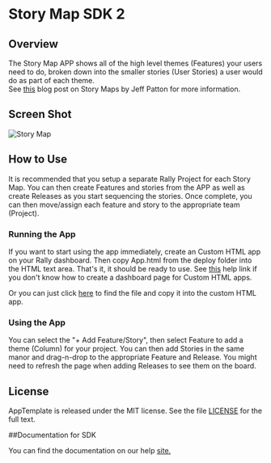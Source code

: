 Story Map SDK 2
=========================

## Overview

The Story Map APP shows all of the high level themes (Features) your users need to do, broken down 
into the smaller stories (User Stories) a user would do as part of each theme.  
See [this](http://www.agileproductdesign.com/blog/the_new_backlog.html) blog post on 
Story Maps by Jeff Patton for more information.

## Screen Shot

![Story Map](https://raw.github.com/RallyRonnie/StoryMap2/master/screenshot.png)

## How to Use

It is recommended that you setup a separate Rally Project for each Story Map. You can then create
Features and stories from the APP as well as create Releases as you start sequencing the stories. Once complete,
you can then move/assign each feature and story to the appropriate team (Project).

### Running the App

If you want to start using the app immediately, create an Custom HTML app on your Rally dashboard. 
Then copy App.html from the deploy folder into the HTML text area. That's it, it should be ready 
to use. See [this](http://www.rallydev.com/help/use_apps#create) help link if you don't know how 
to create a dashboard page for Custom HTML apps.

Or you can just click [here](https://raw.github.com/RallyRonnie/StoryMap2/master/deploy/App.html) to find 
the file and copy it into the custom HTML app.

### Using the App
You can select the "+ Add Feature/Story", then select Feature to add a theme (Column) for your project. You
can then add Stories in the same manor and drag-n-drop to the appropriate Feature and Release. You might need
to refresh the page when adding Releases to see them on the board.
 
## License

AppTemplate is released under the MIT license.  See the file [LICENSE](./LICENSE) for the full text.

##Documentation for SDK

You can find the documentation on our help [site.](https://help.rallydev.com/apps/2.0/doc/)
